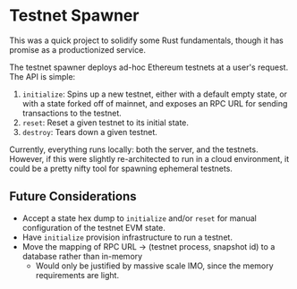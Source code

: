 # Testnet Spawner

This was a quick project to solidify some Rust fundamentals, though it has promise as a productionized service.

The testnet spawner deploys ad-hoc Ethereum testnets at a user's request.
The API is simple:
1. `initialize`: Spins up a new testnet, either with a default empty state, or with a state forked off of mainnet, and exposes an RPC URL for sending transactions to the testnet.
2. `reset`: Reset a given testnet to its initial state.
3. `destroy`: Tears down a given testnet.

Currently, everything runs locally: both the server, and the testnets. However, if this were slightly re-architected to run in a cloud environment, it could be a pretty nifty tool for spawning ephemeral testnets.

## Future Considerations
- Accept a state hex dump to `initialize` and/or `reset` for manual configuration of the testnet EVM state.
- Have `initialize` provision infrastructure to run a testnet.
- Move the mapping of RPC URL -> (testnet process, snapshot id) to a database rather than in-memory
    - Would only be justified by massive scale IMO, since the memory requirements are light.